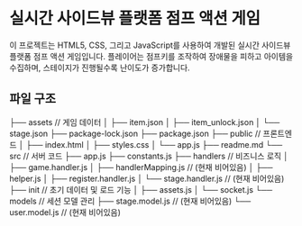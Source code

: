 # 실시간 사이드뷰 플랫폼 점프 액션 게임

이 프로젝트는 HTML5, CSS, 그리고 JavaScript를 사용하여 개발된 실시간 사이드뷰 플랫폼 점프 액션 게임입니다. 플레이어는 점프키를 조작하여 장애물을 피하고 아이템을 수집하며, 스테이지가 진행될수록 난이도가 증가합니다.

## 파일 구조
├── assets // 게임 데이터
│ ├── item.json
│ ├── item_unlock.json
│ └── stage.json
├── package-lock.json
├── package.json
├── public // 프론트엔드
│ ├── index.html
│ ├── styles.css
│ └── app.js
├── readme.md
└── src // 서버 코드
├── app.js
├── constants.js
├── handlers // 비즈니스 로직
│ ├── game.handler.js
│ ├── handlerMapping.js // (현재 비어있음)
│ ├── helper.js
│ ├── register.handler.js
│ └── stage.handler.js // (현재 비어있음)
├── init // 초기 데이터 및 로드 기능
│ ├── assets.js
│ └── socket.js
└── models // 세션 모델 관리
├── stage.model.js // (현재 비어있음)
└── user.model.js // (현재 비어있음)

